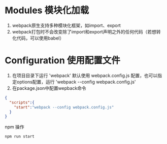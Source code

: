 # Modules 模块化加载
1. webpack原生支持多种模块化框架，如import、export
2. webpack打包时不会改变除了import和export声明之外的任何代码（若想转化代码，可以使用babel）

# Configuration 使用配置文件
1. 在项目目录下运行 'webpack' 默认使用 webpack.config.js 配置，也可以指定options配置，运行 'webpack --config webpack.config.js'
2. 在package.json中配置wepback命令
```json
{
  "scripts":{
    "start":"webpack --config webpack.config.js"
  }
}
```
npm 操作
```bash
npm run start
```
